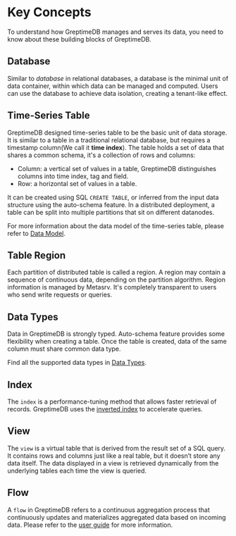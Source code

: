 # Key Concepts

To understand how GreptimeDB manages and serves its data, you need to know about
these building blocks of GreptimeDB.

## Database

Similar to *database* in relational databases, a database is the minimal unit of
data container, within which data can be managed and computed. Users can use the database to achieve data isolation, creating a tenant-like effect.

## Time-Series Table

GreptimeDB designed time-series table to be the basic unit of data storage.
It is similar to a table in a traditional relational database, but requires a timestamp column(We call it **time index**).
The table holds a set of data that shares a common schema, it's a collection of rows and columns:

* Column: a vertical set of values in a table, GreptimeDB distinguishes columns into time index, tag and field.
* Row: a horizontal set of values in a table.

It can be created using SQL `CREATE TABLE`, or inferred from the input data structure using the auto-schema feature.
In a distributed deployment, a table can be split into multiple partitions that sit on different datanodes.

For more information about the data model of the time-series table, please refer to [Data Model](./data-model.md).

## Table Region

Each partition of distributed table is called a region. A region may contain a
sequence of continuous data, depending on the partition algorithm. Region
information is managed by Metasrv. It's completely transparent to users who send
write requests or queries.

## Data Types

Data in GreptimeDB is strongly typed. Auto-schema feature provides some
flexibility when creating a table. Once the table is created, data of the same
column must share common data type.

Find all the supported data types in [Data Types](/reference/sql/data-types.md).

## Index

The `index` is a performance-tuning method that allows faster retrieval of records. GreptimeDB uses the [inverted index](/contributor-guide/datanode/data-persistence-indexing#inverted-index) to accelerate queries.

## View

The `view` is a virtual table that is derived from the result set of a SQL query. It contains rows and columns just like a real table, but it doesn’t store any data itself.
The data displayed in a view is retrieved dynamically from the underlying tables each time the view is queried.

## Flow

A `flow` in GreptimeDB refers to a continuous aggregation process that continuously updates and materializes aggregated data based on incoming data. Please refer to the [user guide](/user-guide/continuous-aggregation/overview) for more information.
